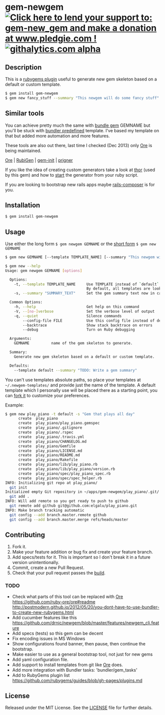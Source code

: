 # gem-newgem  <a href='http://www.pledgie.com/campaigns/19482'><img alt='Click here to lend your support to: gem-new_gem and make a donation at www.pledgie.com !' src='http://www.pledgie.com/campaigns/19482.png?skin_name=chrome' border='0' /></a> [![githalytics.com alpha](https://cruel-carlota.pagodabox.com/c0f61e8aa17ee1763b4db6aaf4249450 "githalytics.com")](http://githalytics.com/elgalu/gem-newgem)

## Description

This is a [rubygems plugin][Gem plugins] useful to generate new gem skeleton based on a default or custom template.

```bash
$ gem install gem-newgem
$ gem new fancy_stuff --summary "This newgem will do some fancy stuff"
```

## Similar tools

You can achieve pretty much the same with [bundle gem][] GEMNAME but you'll be stuck with [bundler predefined][] template. I've based my template on that but added more automation and more features.

These tools are also out there, last time I checked (Dec 2013) only [Ore][] is being maintained.

[Ore][] | [RubiGen][] | [gem-init][] | [prigner][]

If you like the idea of creating custom generators take a look at [thor][] (used by this gem) and how to [start][] the generator from your ruby script.

If you are looking to bootstrap new rails apps maybe [rails-composer][] is for you.

## Installation

```bash
$ gem install gem-newgem
```

## Usage

Use either the long form `$ gem newgem GEMNAME` or the [short form][] `$ gem new GEMNAME`

```bash
$ gem new GEMNAME [--template TEMPLATE_NAME] [--summary "This newgem will do some awesome stuff"]

$ gem new --help
Usage: gem newgem GEMNAME [options]

  Options:
    -t, --template TEMPLATE_NAME     Use TEMPLATE instead of `default` template
                                     By default, all templates are looked at ~/.newgem-templates/
    -s, --summary "SUMMARY_TEXT"     Set the gem summary text now in case you want to save time.

  Common Options:
    -h, --help                       Get help on this command
    -V, --[no-]verbose               Set the verbose level of output
    -q, --quiet                      Silence commands
        --config-file FILE           Use this config file instead of default
        --backtrace                  Show stack backtrace on errors
        --debug                      Turn on Ruby debugging

  Arguments:
    GEMNAME          name of the gem skeleton to generate.

  Summary:
    Generate new gem skeleton based on a default or custom template.

  Defaults:
    --template default --summary "TODO: Write a gem summary"
```

You can't use templates absolute paths, so place your templates at `~/.newgem-templates/` and provide just the name of the template. A default template which I personally use will be placed there as a starting point, you can [fork it][newgem-template/fork] to customize your preferences.

Example:

```bash
$ gem new play_piano -t default -s "Gem that plays all day"
      create  play_piano
      create  play_piano/play_piano.gemspec
      create  play_piano/.gitignore
      create  play_piano/.rspec
      create  play_piano/.travis.yml
      create  play_piano/CHANGELOG.md
      create  play_piano/Gemfile
      create  play_piano/LICENSE.md
      create  play_piano/README.md
      create  play_piano/Rakefile
      create  play_piano/lib/play_piano.rb
      create  play_piano/lib/play_piano/version.rb
      create  play_piano/spec/play_piano_spec.rb
      create  play_piano/spec/spec_helper.rb
INFO: Initializing git repo at play_piano/
  git init
Initialized empty Git repository in ~/apps/gem-newgem/play_piano/.git/
  git add .
INFO: Will add remote so you get ready to push to github
  git remote add github git@github.com:elgalu/play_piano.git
INFO: Make branch tracking automatic
  git config --add branch.master.remote github
  git config --add branch.master.merge refs/heads/master
```

## Contributing

1. Fork it.
2. Make your feature addition or bug fix and create your feature branch.
3. Add specs/tests for it. This is important so I don't break it in a future version unintentionally.
4. Commit, create a new Pull Request.
5. Check that your pull request passes the [build][travis pull requests].

### TODO
+ Check what parts of this tool can be replaced with [Ore][]
    https://github.com/ruby-ore/ore#readme
    http://postmodern.github.io/2012/05/20/you-dont-have-to-use-bundler-to-create-new-rubygems.html
+ Add cucumber features like this
    https://github.com/drnic/newgem/blob/master/features/newgem_cli.feature
+ Add specs (tests) so this gem can be decent
+ Fix encoding issues in MS Windows
+ Show configurations found banner, then pause, then continue the bootstrap.
+ Make easier to use as a general bootstrap tool, not just for new gems
+ Add yaml configuration file.
+ Add support to install templates from git like [Ore][Ore custom templates] does.
+ Add more integration with Bundler tasks: 'bundler/gem_tasks'
+ Add to RubyGems plugin list https://github.com/rubygems/guides/blob/gh-pages/plugins.md

## License

Released under the MIT License. See the [LICENSE][] file for further details.

<!-- ## Links

[Gem plugins][] | [RubyGems][] | [Documentation][] | [Source][] | [Bugtracker][] | [Build Status][] | [Dependency Status][] | [Code Climate][]
 -->

[Gem plugins]: http://guides.rubygems.org/plugins/
[short form]: https://github.com/rubygems/rubygems/blob/1894b60ee9b65f768c40a6b834b49f04feac6edd/lib/rubygems/command_manager.rb#L190

[bundle install]: http://gembundler.com/man/bundle-install.1.html
[Gemfile]: http://gembundler.com/man/gemfile.5.html
[LICENSE]: LICENSE.md

[RubyGems]: https://rubygems.org/gems/gem-newgem
[Documentation]: http://rubydoc.info/gems/gem-newgem
[Source]: https://github.com/elgalu/gem-newgem
[Bugtracker]: https://github.com/elgalu/gem-newgem/issues
[BS img]: https://travis-ci.org/elgalu/gem-newgem.png
[DS img]: https://gemnasium.com/elgalu/gem-newgem.png
[CC img]: https://codeclimate.com/github/elgalu/gem-newgem.png
[Build Status]: https://travis-ci.org/elgalu/gem-newgem
[travis pull requests]: https://travis-ci.org/elgalu/gem-newgem/pull_requests
[Dependency Status]: https://gemnasium.com/elgalu/gem-newgem
[Code Climate]: https://codeclimate.com/github/elgalu/gem-newgem

[bundle gem]: http://gembundler.com/v1.5/bundle_gem.html
[bundler predefined]: https://github.com/carlhuda/bundler/tree/master/lib/bundler/templates/newgem
[Ore]: https://github.com/ruby-ore/ore
[Ore custom templates]: https://github.com/ruby-ore/ore/blob/5a2d8f48db63f0a0cfd9c6c1d5d15765b0612b28/README.md#custom-templates
[RubiGen]: https://github.com/drnic/rubigen
[gem-init]: https://github.com/mwhuss/gem-init
[prigner]: https://github.com/codigorama/prigner
[gem-new]: https://github.com/apeiros/gem-new
[thor]: https://github.com/wycats/thor/wiki/Generators
[start]: http://elgalu.github.com/2013/how-to-run-thor-tasks-from-your-ruby-scripts/

[RubyGems API]: http://guides.rubygems.org/rubygems-org-api/
[rails-composer]: http://railsapps.github.com/rails-composer/

[newgem-template/fork]: https://github.com/elgalu/newgem-template/fork
